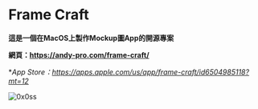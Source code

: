 # Frame Craft

**這是一個在MacOS上製作Mockup圖App的開源專案**

**網頁：https://andy-pro.com/frame-craft/**

**App Store：https://apps.apple.com/us/app/frame-craft/id6504985118?mt=12*

![0x0ss](https://github.com/andyuan997/Frame-Craft-MacOS-App/assets/70089237/bd764047-7bd7-4443-884f-de084127989c)
